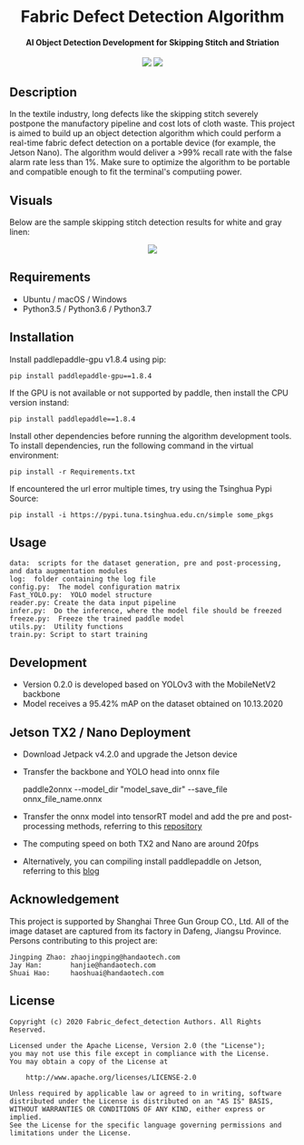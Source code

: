 <h1 align="center">
  Fabric Defect Detection Algorithm
</h1>

<h4 align="center">
  AI Object Detection Development for Skipping Stitch and Striation
</h4>

<div align="center">
  <a href="https://www.python.org/"><img src="https://img.shields.io/badge/python-3.5%20%7C%203.6%20%7C%203.7-blue"></a>
  <a href="https://github.com/shuaih7/inspection_paddle/tree/master/Fabric_defect_detection"><img src="https://img.shields.io/badge/version-0.2.0-brightgreen"></a>
</div>

## Description
In the textile industry, long defects like the skipping stitch severely postpone the manufactory pipeline and cost lots of cloth waste. This project is aimed to build up an object detection algorithm which could perform a real-time fabric defect detection on a portable device (for example, the Jetson Nano). The algorithm would deliver a >99% recall rate with the false alarm rate less than 1%. Make sure to optimize the algorithm to be portable and compatible enough to fit the terminal's computiing power.

## Visuals
Below are the sample skipping stitch detection results for white and gray linen:
<div align=center><img src="https://github.com/shuaih7/inspection_paddle/blob/master/projects/Fabric_defect_detection/src/results.jpg"></div>

## Requirements
- Ubuntu / macOS / Windows
- Python3.5 / Python3.6 / Python3.7

## Installation
Install paddlepaddle-gpu v1.8.4 using pip:

    pip install paddlepaddle-gpu==1.8.4
    
If the GPU is not available or not supported by paddle, then install the CPU version instand:

    pip install paddlepaddle==1.8.4

Install other dependencies before running the algorithm development tools. To install dependencies, run the following command in the virtual environment:

    pip install -r Requirements.txt
    
If encountered the url error multiple times, try using the Tsinghua Pypi Source:

    pip install -i https://pypi.tuna.tsinghua.edu.cn/simple some_pkgs
    
## Usage

    data:  scripts for the dataset generation, pre and post-processing, and data augmentation modules
    log:  folder containing the log file
    config.py:  The model configuration matrix
    Fast_YOLO.py:  YOLO model structure
    reader.py: Create the data input pipeline
    infer.py:  Do the inference, where the model file should be freezed
    freeze.py:  Freeze the trained paddle model
    utils.py:  Utility functions
    train.py: Script to start training

## Development
* Version 0.2.0 is developed based on YOLOv3 with the MobileNetV2 backbone
* Model receives a 95.42% mAP on the dataset obtained on 10.13.2020

## Jetson TX2 / Nano Deployment
- Download Jetpack v4.2.0 and upgrade the Jetson device
- Transfer the backbone and YOLO head into onnx file

    paddle2onnx --model_dir "model_save_dir" --save_file onnx_file_name.onnx
    
 - Transfer the onnx model into tensorRT model and add the pre and post-processing methods, referring to this [repository](https://github.com/xuwanqi/yolov3-tensorrt)
 - The computing speed on both TX2 and Nano are around 20fps
 - Alternatively, you can compiling install paddlepaddle on Jetson, referring to this [blog](https://blog.csdn.net/weixin_45449540/article/details/107704028)

## Acknowledgement
This project is supported by Shanghai Three Gun Group CO., Ltd. All of the image dataset are captured from its factory in Dafeng, Jiangsu Province. Persons contributing to this project are:

    Jingping Zhao: zhaojingping@handaotech.com
    Jay Han:       hanjie@handaotech.com
    Shuai Hao:     haoshuai@handaotech.com

## License

    Copyright (c) 2020 Fabric_defect_detection Authors. All Rights Reserved.

    Licensed under the Apache License, Version 2.0 (the "License");
    you may not use this file except in compliance with the License.
    You may obtain a copy of the License at

        http://www.apache.org/licenses/LICENSE-2.0

    Unless required by applicable law or agreed to in writing, software
    distributed under the License is distributed on an "AS IS" BASIS,
    WITHOUT WARRANTIES OR CONDITIONS OF ANY KIND, either express or implied.
    See the License for the specific language governing permissions and
    limitations under the License.



